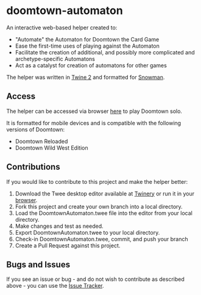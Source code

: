 # doomtown-automaton
An interactive web-based helper created to:
* "Automate" the Automaton for Doomtown the Card Game
* Ease the first-time uses of playing against the Automaton
* Facilitate the creation of additional, and possibly more complicated and archetype-specific Automatons
* Act as a catalyst for creation of automatons for other games

The helper was written in [Twine 2](https://twinery.org/cookbook/) and formatted for [Snowman](https://github.com/videlais/snowman).  


## Access
The helper can be accessed via browser [here](https://bit.ly/dt-automaton) to play Doomtown solo. 

It is formatted for mobile devices and is compatible with the following versions of Doomtown:
* Doomtown Reloaded
* Doomtown Wild West Edition


## Contributions
If you would like to contribute to this project and make the helper better:
1. Download the Twee desktop editor available at [Twinery](https://twinery.org) or run it in your [browser](https://twinery.org/2).
2. Fork this project and create your own branch into a local directory.
3. Load the DoomtownAutomaton.twee file into the editor from your local directory.
4. Make changes and test as needed.
5. Export DoomtownAutomaton.twee to your local directory.
6. Check-in DoomtownAutomaton.twee, commit, and push your branch
7. Create a Pull Request against this project. 

## Bugs and Issues
If you see an issue or bug - and do not wish to contribute as described above - you can use the [Issue Tracker](https://github.com/bugladen/doomtown-automaton/issues).
